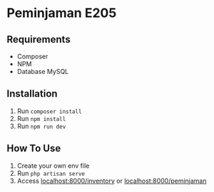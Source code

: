 # Peminjaman E205

## Requirements
* Composer
* NPM
* Database MySQL
## Installation
1. Run `composer install`
2. Run `npm install`
3. Run `npm run dev`
## How To Use
1. Create your own env file
2. Run `php artisan serve`
3. Access [localhost:8000/inventory](http://localhost:8000/inventory) or [localhost:8000/peminjaman](http://localhost:8000/peminjaman)

